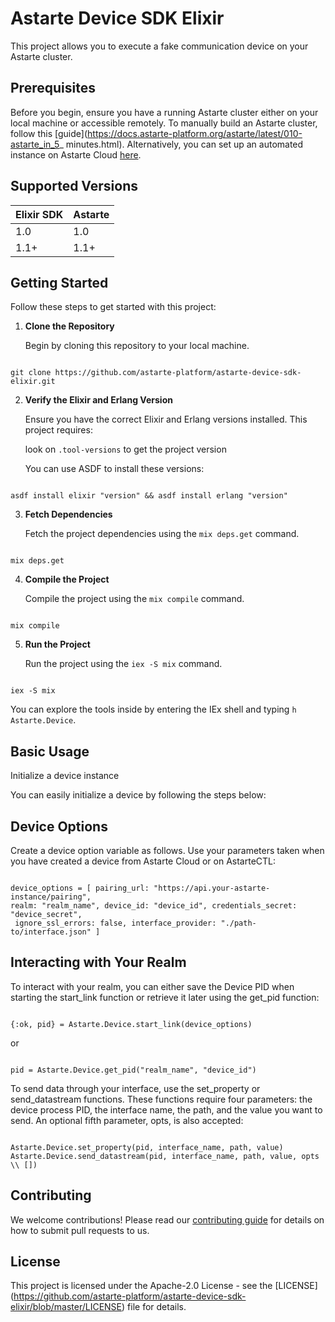 # Astarte Device SDK Elixir

This project allows you to execute a fake communication device on your Astarte 
cluster.

## Prerequisites

Before you begin, ensure you have a running Astarte cluster either on your local
 machine or accessible remotely. To manually build an Astarte cluster, follow 
 this [guide](https://docs.astarte-platform.org/astarte/latest/010-astarte_in_5_
 minutes.html). Alternatively, you can set up an automated instance on Astarte 
 Cloud [here](https://astarte.cloud/).


## Supported Versions

| Elixir SDK | Astarte |
| ---------- | --------|
| 1.0        | 1.0     |
| 1.1+       | 1.1+    |


## Getting Started

Follow these steps to get started with this project:

1. **Clone the Repository**

   Begin by cloning this repository to your local machine.

```

git clone https://github.com/astarte-platform/astarte-device-sdk-elixir.git

```

2. **Verify the Elixir and Erlang Version**

   Ensure you have the correct Elixir and Erlang versions installed. This 
   project requires:

    look on `.tool-versions` to get the project version

   You can use ASDF to install these versions:

```

asdf install elixir "version" && asdf install erlang "version"

```

3. **Fetch Dependencies**

   Fetch the project dependencies using the `mix deps.get` command.

```

mix deps.get

```

4. **Compile the Project**

   Compile the project using the `mix compile` command.

```

mix compile

```

5. **Run the Project**

   Run the project using the `iex -S mix` command.

```

iex -S mix

```

You can explore the tools inside by entering the IEx shell and typing 
`h Astarte.Device`.

## Basic Usage

Initialize a device instance

You can easily initialize a device by following the steps below:

## Device Options

Create a device option variable as follows. Use your parameters taken when you 
have created a device from Astarte Cloud or on AstarteCTL:

```

device_options = [ pairing_url: "https://api.your-astarte-instance/pairing", 
realm: "realm_name", device_id: "device_id", credentials_secret: "device_secret",
 ignore_ssl_errors: false, interface_provider: "./path-to/interface.json" ]

```

## Interacting with Your Realm

To interact with your realm, you can either save the Device PID when starting 
the start_link function or retrieve it later using the get_pid function:
```

{:ok, pid} = Astarte.Device.start_link(device_options)
```

or 
```

pid = Astarte.Device.get_pid("realm_name", "device_id")

```

To send data through your interface, use the set_property or send_datastream 
functions. These functions require four parameters: the device process PID, the 
interface name, the path, and the value you want to send. An optional fifth 
parameter, opts, is also accepted:

```

Astarte.Device.set_property(pid, interface_name, path, value)
Astarte.Device.send_datastream(pid, interface_name, path, value, opts \\ [])

```

## Contributing

We welcome contributions! Please read our [contributing guide](#) for details on
 how to submit pull requests to us.

## License

This project is licensed under the Apache-2.0 License - see the [LICENSE]
(https://github.com/astarte-platform/astarte-device-sdk-elixir/blob/master/LICENSE) 
file for details.
